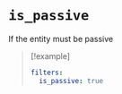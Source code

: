 # `is_passive`

If the entity must be passive

> [!example]
> ```yaml
> filters:
>   is_passive: true
> ```
